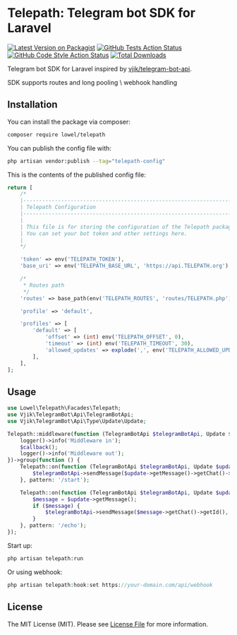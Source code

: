 # Telepath: Telegram bot SDK for Laravel

[![Latest Version on Packagist](https://img.shields.io/packagist/v/lowel/telepath.svg?style=flat-square)](https://packagist.org/packages/l0w3l/telepath)
[![GitHub Tests Action Status](https://img.shields.io/github/actions/workflow/status/l0w3l/telepath/run-tests.yml?branch=main&label=tests&style=flat-square)](https://github.com/l0w3l/telepath/actions?query=workflow%3Arun-tests+branch%3Amain)
[![GitHub Code Style Action Status](https://img.shields.io/github/actions/workflow/status/l0w3l/telepath/fix-php-code-style-issues.yml?branch=main&label=code%20style&style=flat-square)](https://github.com/l0w3l/telepath/actions?query=workflow%3A"Fix+PHP+code+style+issues"+branch%3Amain)
[![Total Downloads](https://img.shields.io/packagist/dt/lowel/telepath.svg?style=flat-square)](https://packagist.org/packages/l0w3l/telepath)

Telegram bot SDK for Laravel inspired by [vjik/telegram-bot-api](https://github.com/vjik/telegram-bot-api). 

SDK supports routes and long pooling \ webhook handling

## Installation

You can install the package via composer:

```bash
composer require lowel/telepath
```

You can publish the config file with:

```bash
php artisan vendor:publish --tag="telepath-config"
```

This is the contents of the published config file:

```php
return [
    /*
    |--------------------------------------------------------------------------
    | Telepath Configuration
    |--------------------------------------------------------------------------
    |
    | This file is for storing the configuration of the Telepath package.
    | You can set your bot token and other settings here.
    |
    */

    'token' => env('TELEPATH_TOKEN'),
    'base_uri' => env('TELEPATH_BASE_URL', 'https://api.TELEPATH.org'),

    /*
     * Routes path
     */
    'routes' => base_path(env('TELEPATH_ROUTES', 'routes/TELEPATH.php')),

    'profile' => 'default',

    'profiles' => [
        'default' => [
            'offset' => (int) env('TELEPATH_OFFSET', 0),
            'timeout' => (int) env('TELEPATH_TIMEOUT', 30),
            'allowed_updates' => explode(',', env('TELEPATH_ALLOWED_UPDATES', '*')),
        ],
    ],
];
```
## Usage

```php
use Lowel\Telepath\Facades\Telepath;
use Vjik\TelegramBot\Api\TelegramBotApi;
use Vjik\TelegramBot\Api\Type\Update\Update;

Telepath::middleware(function (TelegramBotApi $telegramBotApi, Update $update, callable $callback) {
    logger()->info('Middleware in');
    $callback();
    logger()->info('Middleware out');    
})->group(function () {
    Telepath::on(function (TelegramBotApi $telegramBotApi, Update $update) {
        $telegramBotApi->sendMessage($update->getMessage()->getChat()->getId(), 'Hello, world!');
    }, pattern: '/start');

    Telepath::on(function (TelegramBotApi $telegramBotApi, Update $update) {
        $message = $update->getMessage();
        if ($message) {
            $telegramBotApi->sendMessage($message->getChat()->getId(), $message->getText());
        }
    }, pattern: '/echo');
});
```

Start up:

```bash
php artisan telepath:run
```

Or using webhook:

```php
php artisan telepath:hook:set https://your-domain.com/api/webhook
```

## License

The MIT License (MIT). Please see [License File](LICENSE.md) for more information.
